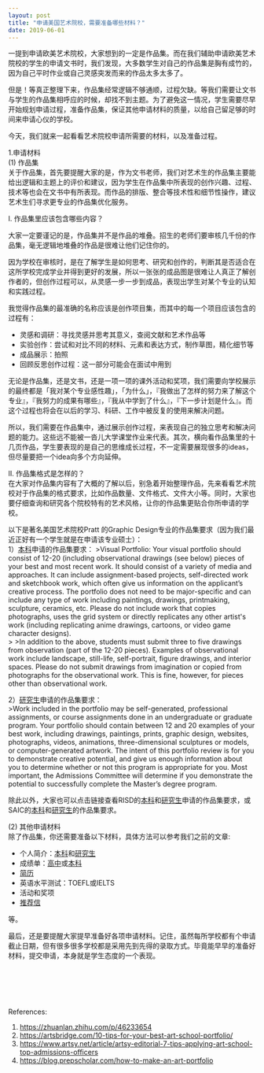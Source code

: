 ```yaml
---
layout: post
title: "申请美国艺术院校，需要准备哪些材料？"
date: 2019-06-01
---
```


一提到申请欧美艺术院校，大家想到的一定是作品集。而在我们辅助申请欧美艺术院校的学生的申请文书时，我们发现，大多数学生对自己的作品集是胸有成竹的，因为自己平时作业或自己灵感突发而来的作品太多太多了。

但是！等真正整理下来，作品集经常逻辑不够通顺，过程欠缺。等我们需要让文书与学生的作品集相呼应的时候，却找不到主题。为了避免这一情况，学生需要尽早开始规划申请过程，准备作品集，保证其他申请材料的质量，以给自己留足够的时间来申请心仪的学校。

今天，我们就来一起看看艺术院校申请所需要的材料，以及准备过程。

1.申请材料  
 (1) 作品集  
 关于作品集，首先要提醒大家的是，作为文书老师，我们对艺术生的作品集主要能给出逻辑和主题上的评价和建议，因为学生在作品集中所表现的创作兴趣、过程、技术等也会在文书中有所表现。而作品的排版、整合等技术性和细节性操作，建议艺术生们寻求更专业的作品集优化服务。

  I. 作品集里应该包含哪些内容？

  大家一定要谨记的是，作品集并不是作品的堆叠。招生的老师们要审核几千份的作品集，毫无逻辑地堆叠的作品是很难让他们记住你的。

  因为学校在审核时，是在了解学生是如何思考、研究和创作的，判断其是否适合在这所学校完成学业并得到更好的发展，所以一张张的成品图是很难让人真正了解创作者的，但创作过程可以，从灵感一步一步到成品，表现出学生对某个专业的认知和实践过程。

  我觉得作品集的最准确的名称应该是创作项目集，而其中的每一个项目应该包含的过程有：  
   * 灵感和调研：寻找灵感并思考其意义，查阅文献和艺术作品等
   * 实验创作：尝试和对比不同的材料、元素和表达方式，制作草图，精化细节等
   * 成品展示：拍照
   * 回顾反思创作过程：这一部分可能会在面试中用到

  无论是作品集，还是文书，还是一项一项的课外活动和奖项，我们需要向学校展示的最终都是「我对某个专业感性趣」，「为什么」，『我做出了怎样的努力来了解这个专业』，『我努力的成果有哪些』，『我从中学到了什么』，『下一步计划是什么』。而这个过程也将会在以后的学习、科研、工作中被反复的使用来解决问题。

  所以，我们需要在作品集中，通过展示创作过程，来表现自己的独立思考和解决问题的能力。这些远不能被一沓儿大学课堂作业来代表。其次，横向看作品集里的十几页作品，学生要表现的是自己的思维成长过程，不一定需要展现很多的ideas，但尽量要把一个idea向多个方向延伸。

  II. 作品集格式是怎样的？  
  在大家对作品集内容有了大概的了解以后，别急着开始整理作品，先来看看艺术院校对于作品集的格式要求，比如作品数量、文件格式、文件大小等。同时，大家也要仔细查询和研究各个院校特有的艺术风格，让你的作品集更贴合你所申请的学校。

  以下是著名美国艺术院校Pratt 的Graphic Design专业的作品集要求（因为我们最近正好有一个学生就是在申请该专业硕士）：  
   1）[本科](https://www.pratt.edu/admissions/applying/applying-undergraduate/ug-application-requirements/freshman-and-transfer-portfolio-requirements/)申请的作品集要求：
    >Visual Portfolio: Your visual portfolio should consist of 12-20 (including observational drawings (see below) pieces of your best and most recent work. It should consist of a variety of media and approaches. It can include assignment-based projects, self-directed work and sketchbook work, which often give us information on the applicant’s creative process.  The portfolio does not need to be major-specific and can include any type of work including paintings, drawings, printmaking, sculpture, ceramics, etc.  Please do not include work that copies photographs, uses the grid system or directly replicates any other artist's work (including replicating anime drawings, cartoons, or video game character designs).  
    >
    >In addition to the above, students must submit three to five drawings from observation (part of the 12-20 pieces). Examples of observational work include landscape, still-life, self-portrait, figure drawings, and interior spaces. Please do not submit drawings from imagination or copied from photographs for the observational work. This is fine, however, for pieces other than observational work.

   2）[研究生](https://www.pratt.edu/admissions/applying/applying-graduate/grad-application-requirement/grad-departmental-requirements/)申请的作品集要求：  
    >Work included in the portfolio may be self-generated, professional assignments, or course assignments done in an undergraduate or graduate program. Your portfolio should contain between 12 and 20 examples of your best work, including drawings, paintings, prints, graphic design, websites, photographs, videos, animations, three-dimensional sculptures or models, or computer-generated artwork. The intent of this portfolio review is for you to demonstrate creative potential, and give us enough information about you to determine whether or not this program is appropriate for you. Most important, the Admissions Committee will determine if you demonstrate the potential to successfully complete the Master’s degree program.

  除此以外，大家也可以点击链接查看RISD的[本科](https://www.risd.edu/admissions/first-year/apply/)和[研究生](https://www.risd.edu/academics/graphic-design/graduate/)申请的作品集要求，或SAIC的[本科](http://www.saic.edu/t4/admissions/undergraduate/freshmen/requirements/portfolio/)和[研究生](http://www.saic.edu/academics/departments/visual-communication-design/master-fine-arts-studio#ac-0)的作品集要求。

 (2) 其他申请材料  
 除了作品集，你还需要准备以下材料，具体方法可以参考我们之前的文章:  
  * 个人简介：[本科](http://www.tessay.org/blog/2019/03/02/personalessay)和[研究生](http://www.tessay.org/blog/2017/09/02/ps)
  * 成绩单：[高中](http://www.tessay.org/blog/2019/03/12/highschooltranscripts)或[本科](http://www.tessay.org/blog/2017/09/24/transcript)
  * [简历](http://www.tessay.org/blog/2017/09/12/resume)
  * 英语水平测试：TOEFL或IELTS
  * 活动和奖项
  * [推荐信](http://www.tessay.org/blog/2017/09/06/lor)

等。

最后，还是要提醒大家提早准备好各项申请材料。记住，虽然每所学校都有个申请截止日期，但有很多很多学校都是采用先到先得的录取方式。毕竟能早早的准备好材料，提交申请，本身就是学生态度的一个表现。

<br>
<br>
<br>
<br>

References:  
1. https://zhuanlan.zhihu.com/p/46233654
2. https://artsbridge.com/10-tips-for-your-best-art-school-portfolio/
3. https://www.artsy.net/article/artsy-editorial-7-tips-applying-art-school-top-admissions-officers
4. https://blog.prepscholar.com/how-to-make-an-art-portfolio
